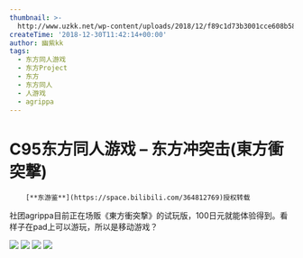 ```yaml
---
thumbnail: >-
  http://www.uzkk.net/wp-content/uploads/2018/12/f89c1d73b3001cce608b58ece66e9909763576fd-825x480.jpg
createTime: '2018-12-30T11:42:14+00:00'
author: 幽紫kk
tags:
  - 东方同人游戏
  - 东方Project
  - 东方
  - 东方同人
  - 人游戏
  - agrippa
---
```


# C95东方同人游戏 – 东方冲突击(東方衝突撃)

		[**东游鉴**](https://space.bilibili.com/364812769)授权转载

社团agrippa目前正在场贩《東方衝突撃》的试玩版，100日元就能体验得到。看样子在pad上可以游玩，所以是移动游戏？

![](http://www.uzkk.net/wp-content/uploads/2018/12/7c86e633d314adb474e05f0f4052d550987a53cf-768x1024.jpg) ![](http://www.uzkk.net/wp-content/uploads/2018/12/39a51a8038b9dc98a6884e9b1b12d912683a52a6.jpg) ![](http://www.uzkk.net/wp-content/uploads/2018/12/499095a4e2e15e3cc4d4ea25d550b4aec5a18b75-1024x1024.jpg) ![](http://www.uzkk.net/wp-content/uploads/2018/12/f89c1d73b3001cce608b58ece66e9909763576fd.jpg)
